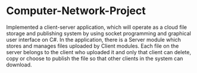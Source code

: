# Computer-Network-Project

Implemented a client-server application, which will operate as a cloud file storage and publishing system by using socket programming and graphical user interface on C#.
In the application, there is a Server module which stores and manages files uploaded by Client modules. Each file on the server belongs to the client
who uploaded it and only that client can delete, copy or choose to publish the file so that other clients in the system can download.

